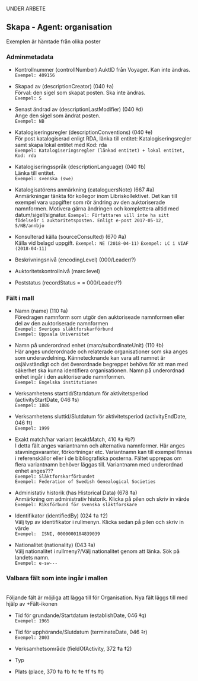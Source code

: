 UNDER ARBETE

## Skapa - Agent: organisation
Exemplen är hämtade från olika poster

### Adminmetadata

* Kontrollnummer (controllNumber) 
  AuktID från Voyager. Kan inte ändras.  
  ```Exempel: 409156```
  
* Skapad av (descriptionCreator) (040 ‡a)  
  Förval: den sigel som skapat posten. Ska inte ändras.  
  ```Exempel: S```
  
 * Senast ändrad av (descriptionLastModifier) (040 ‡d)  
  Ange den sigel som ändrat posten.  
  ```Exempel: NB```
    
* Katalogiseringsregler (descriptionConventions) (040 ‡e)  
  För post katalogiserad enligt RDA, länka till entitet: Katalogiseringsregler samt skapa lokal entitet med Kod: rda    
  ```Exempel: Katalogiseringsregler (länkad entitet) + lokal entitet, Kod: rda```

* Katalogiseringsspråk (descriptionLanguage) (040 ‡b)  
  Länka till entitet.  
  ```Exempel: svenska (swe)```

* Katalogisatörens anmärkning (cataloguersNote) (667 #a)
  <br/>Anmärkningar tänkta för kollegor inom Libriskollektivet. Det kan till exempel vara uppgifter som rör ändring av den auktoriserade namnformen. Motivera gärna ändringen och komplettera alltid med datum/sigel/signatur.
  ```Exempel: Författaren vill inte ha sitt födelseår i auktoritetsposten. Enligt e-post 2017-05-12, S/NB/annbjo```

* Konsulterad källa (sourceConsulted) (670 #a)
  <br/>Källa vid belagd uppgift.
  ```Exempel: NE (2018-04-11)```
  ```Exempel: LC i VIAF (2018-04-11)```
  
* Beskrivningsnivå (encodingLevel) (000/Leader/?)

* Auktoritetskontrollnivå (marc:level)
  
* Poststatus (recordStatus = = 000/Leader/?)





### Fält i mall

* Namn (name) (110 ‡a)
  <br/>Föredragen namnform som utgör den auktoriseade namnformen eller del av den auktoriserade namnformen
  <br/>```Exempel: Sveriges släktforskarförbund```
  <br/>```Exempel: Uppsala Universitet```
  
* Namn på underordnad enhet (marc/subordinateUnit) (110 ‡b)
  <br/>Här anges underordnade och relaterade organisationer som ska anges som underavdelning. Kännetecknande kan vara att namnet är osjälvständigt och det överordnade begreppet behövs för att man med säkerhet ska kunna identifiera organisationen. Namn på underordnad enhet ingår i den auktoriserade namnformen.
  <br/>```Exempel: Engelska institutionen```

* Verksamhetens starttid/Startdatum för aktivitetsperiod (activityStartDate, 046 ‡s)
  <br/>```Exempel: 1886```
    
* Verksamhetens sluttid/Slutdatum för aktivitetsperiod (activityEndDate, 046 ‡t)
  <br/>```Exempel: 1999```
  
* Exakt match/har variant (exaktMatch, 410 ‡a ‡b?)
  <br/>I detta fält anges variantnamn och alternativa namnformer. Här anges stavningsvaranter, förkortningar etc. Variantnamn kan till exempel finnas i referenskällor eller i de bibliografiska posterna. Fältet upprepas om flera variantnamn behöver läggas till. Variantnamn med underordnad enhet anges???
  <br/>```Exempel: Släktforskarförbundet```
  <br/>```Exempel: Federation of Swedish Genealogical Societies```
  
* Administativ historik (has Historical Data) (678 ‡a)
  <br/>Anmärkning om administrativ historik. Klicka på pilen och skriv in värde
  <br/>```Exempel: Riksförbund för svenska släktforskare```

* Identifikator (identifiedBy) (024 ‡a ‡2)
  <br/>Välj typ av identifikator i rullmenyn. Klicka sedan på pilen och skriv in värde 
  <br/>```Exempel:  ISNI, 0000000104839039```
    
* Nationalitet (nationality) (043 ‡a)
  <br/>Välj nationalitet i rullmeny?/Välj nationalitet genom att länka. Sök på landets namn. 
  <br/>```Exempel: e-sw---```
  

### Valbara fält som inte ingår i mallen
<br/>Följande fält är möjliga att lägga till för Organisation. Nya fält läggs till med hjälp av +Fält-ikonen

* Tid för grundande/Startdatum (establishDate, 046 ‡q)
  <br/>```Exempel: 1965```

* Tid för upphörande/Slutdatum (terminateDate, 046 ‡r)
  <br/>```Exempel: 2003```
  
* Verksamhetsområde (fieldOfActivity, 372 ‡a ‡2)

* Typ

* Plats (place, 370 ‡a ‡b ‡c ‡e ‡f ‡s ‡t)

    
